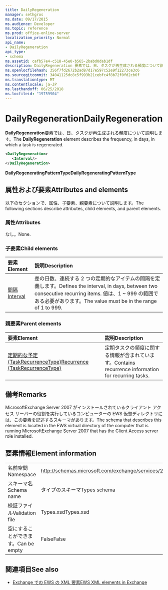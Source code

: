 ```yaml
---
title: DailyRegeneration
manager: sethgros
ms.date: 09/17/2015
ms.audience: Developer
ms.topic: reference
ms.prod: office-online-server
localization_priority: Normal
api_name:
- DailyRegeneration
api_type:
- schema
ms.assetid: cafb57e4-c518-45e0-b565-2babd0dab1df
description: DailyRegeneration 要素では、日、タスクが再生成される頻度について説明します。
ms.openlocfilehash: 356f7fd2672b2ad87d17e597c52e9f12273ce3c6
ms.sourcegitcommit: 34041125dc8c5f993b21cebfc4f8b72f0fd2cb6f
ms.translationtype: MT
ms.contentlocale: ja-JP
ms.lasthandoff: 06/25/2018
ms.locfileid: "19759904"
---
```

# <a name="dailyregeneration"></a><span data-ttu-id="b8166-103">DailyRegeneration</span><span class="sxs-lookup"><span data-stu-id="b8166-103">DailyRegeneration</span></span>

<span data-ttu-id="b8166-104">**DailyRegeneration**要素では、日、タスクが再生成される頻度について説明します。</span><span class="sxs-lookup"><span data-stu-id="b8166-104">The **DailyRegeneration** element describes the frequency, in days, in which a task is regenerated.</span></span> 
  
```xml
<DailyRegeneration>
   <Interval/>
</DailyRegeneration>
```

<span data-ttu-id="b8166-105">**DailyRegeneratingPatternType**</span><span class="sxs-lookup"><span data-stu-id="b8166-105">**DailyRegeneratingPatternType**</span></span>

## <a name="attributes-and-elements"></a><span data-ttu-id="b8166-106">属性および要素</span><span class="sxs-lookup"><span data-stu-id="b8166-106">Attributes and elements</span></span>

<span data-ttu-id="b8166-107">以下のセクションで、属性、子要素、親要素について説明します。</span><span class="sxs-lookup"><span data-stu-id="b8166-107">The following sections describe attributes, child elements, and parent elements.</span></span>
  
### <a name="attributes"></a><span data-ttu-id="b8166-108">属性</span><span class="sxs-lookup"><span data-stu-id="b8166-108">Attributes</span></span>

<span data-ttu-id="b8166-109">なし。</span><span class="sxs-lookup"><span data-stu-id="b8166-109">None.</span></span>
  
### <a name="child-elements"></a><span data-ttu-id="b8166-110">子要素</span><span class="sxs-lookup"><span data-stu-id="b8166-110">Child elements</span></span>

|<span data-ttu-id="b8166-111">**要素**</span><span class="sxs-lookup"><span data-stu-id="b8166-111">**Element**</span></span>|<span data-ttu-id="b8166-112">**説明**</span><span class="sxs-lookup"><span data-stu-id="b8166-112">**Description**</span></span>|
|:-----|:-----|
|[<span data-ttu-id="b8166-113">間隔</span><span class="sxs-lookup"><span data-stu-id="b8166-113">Interval</span></span>](interval.md) <br/> |<span data-ttu-id="b8166-114">差の日数、連続する 2 つの定期的なアイテムの間隔を定義します。</span><span class="sxs-lookup"><span data-stu-id="b8166-114">Defines the interval, in days, between two consecutive recurring items.</span></span> <span data-ttu-id="b8166-115">値は、1 ~ 999 の範囲である必要があります。</span><span class="sxs-lookup"><span data-stu-id="b8166-115">The value must be in the range of 1 to 999.</span></span>  <br/> |
   
### <a name="parent-elements"></a><span data-ttu-id="b8166-116">親要素</span><span class="sxs-lookup"><span data-stu-id="b8166-116">Parent elements</span></span>

|<span data-ttu-id="b8166-117">**要素**</span><span class="sxs-lookup"><span data-stu-id="b8166-117">**Element**</span></span>|<span data-ttu-id="b8166-118">**説明**</span><span class="sxs-lookup"><span data-stu-id="b8166-118">**Description**</span></span>|
|:-----|:-----|
|[<span data-ttu-id="b8166-119">定期的な予定 (TaskRecurrenceType)</span><span class="sxs-lookup"><span data-stu-id="b8166-119">Recurrence (TaskRecurrenceType)</span></span>](recurrence-taskrecurrencetype.md) <br/> |<span data-ttu-id="b8166-120">定期タスクの頻度に関する情報が含まれています。</span><span class="sxs-lookup"><span data-stu-id="b8166-120">Contains recurrence information for recurring tasks.</span></span>  <br/> |
   
## <a name="remarks"></a><span data-ttu-id="b8166-121">備考</span><span class="sxs-lookup"><span data-stu-id="b8166-121">Remarks</span></span>

<span data-ttu-id="b8166-122">MicrosoftExchange Server 2007 がインストールされているクライアント アクセス サーバーの役割を実行しているコンピューターの EWS 仮想ディレクトリには、この要素を記述するスキーマがあります。</span><span class="sxs-lookup"><span data-stu-id="b8166-122">The schema that describes this element is located in the EWS virtual directory of the computer that is running MicrosoftExchange Server 2007 that has the Client Access server role installed.</span></span>
  
## <a name="element-information"></a><span data-ttu-id="b8166-123">要素情報</span><span class="sxs-lookup"><span data-stu-id="b8166-123">Element information</span></span>

|||
|:-----|:-----|
|<span data-ttu-id="b8166-124">名前空間</span><span class="sxs-lookup"><span data-stu-id="b8166-124">Namespace</span></span>  <br/> |http://schemas.microsoft.com/exchange/services/2006/types  <br/> |
|<span data-ttu-id="b8166-125">スキーマ名</span><span class="sxs-lookup"><span data-stu-id="b8166-125">Schema name</span></span>  <br/> |<span data-ttu-id="b8166-126">タイプのスキーマ</span><span class="sxs-lookup"><span data-stu-id="b8166-126">Types schema</span></span>  <br/> |
|<span data-ttu-id="b8166-127">検証ファイル</span><span class="sxs-lookup"><span data-stu-id="b8166-127">Validation file</span></span>  <br/> |<span data-ttu-id="b8166-128">Types.xsd</span><span class="sxs-lookup"><span data-stu-id="b8166-128">Types.xsd</span></span>  <br/> |
|<span data-ttu-id="b8166-129">空にすることができます。</span><span class="sxs-lookup"><span data-stu-id="b8166-129">Can be empty</span></span>  <br/> |<span data-ttu-id="b8166-130">False</span><span class="sxs-lookup"><span data-stu-id="b8166-130">False</span></span>  <br/> |
   
## <a name="see-also"></a><span data-ttu-id="b8166-131">関連項目</span><span class="sxs-lookup"><span data-stu-id="b8166-131">See also</span></span>

- [<span data-ttu-id="b8166-132">Exchange での EWS の XML 要素</span><span class="sxs-lookup"><span data-stu-id="b8166-132">EWS XML elements in Exchange</span></span>](ews-xml-elements-in-exchange.md)

